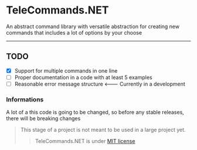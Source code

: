 # TeleCommands.NET
An abstract command library with versatile abstraction for creating new commands that includes a lot of options by your choose

---
## TODO
- [x] Support for multiple commands in one line
- [ ] Proper documentation in a code with at least 5 examples
- [ ] Reasonable error message structure <--- Currently in a development

### Informations
A lot of a this code is going to be changed, so before any stable releases, there will be breaking changes
>This stage of a project is not meant to be used in a large project yet.
>>TeleCommands.NET is under [MIT license](https://github.com/TeleApplications/TeleCommands.NET/blob/master/LICENSE.txt)
